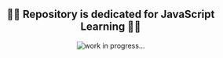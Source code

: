  <h2 align = "center">🧑‍💻 Repository is dedicated for JavaScript Learning 🧑‍💻 </h2> 

<p align='center'><img src='https://media1.giphy.com/media/ESVq9aLP2tUv3DxAwU/giphy.gif?cid=790b7611a4e6c6d8639729ba99c4bd13212ae25afe35e80e&rid=giphy.gif' alt='work in progress...'></p>
